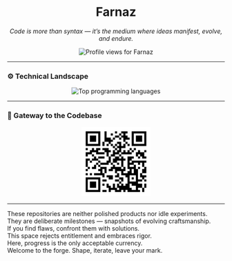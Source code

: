 <h1 align="center">Farnaz</h1>

<p align="center"><em>Code is more than syntax — it’s the medium where ideas manifest, evolve, and endure.</em></p>
<p align="center">
  <img src="https://komarev.com/ghpvc/?username=farnaztr&label=Profile%20views&color=0e75b6&style=flat" alt="Profile views for Farnaz" />
</p>

---

### ⚙️ Technical Landscape

<p align="center">
  <img src="https://github-readme-stats.vercel.app/api/top-langs/?username=farnaztr&layout=compact&langs_count=6" alt="Top programming languages" />
</p>

---

### 🔗 Gateway to the Codebase

<p align="center">
  <a href="https://github.com/farnaztr" aria-label="Farnaz GitHub Profile">
    <img src="https://github.com/Farnaztr/farnaztr/blob/main/QR%20CODE.png" alt="GitHub QR Code" width="160" />
  </a>
</p>

---

<p align="center" style="font-style: italic; font-size: 0.9rem; max-width: 600px; margin: auto;">

These repositories are neither polished products nor idle experiments.<br/>
They are deliberate milestones — snapshots of evolving craftsmanship.<br/>
If you find flaws, confront them with solutions.<br/>
This space rejects entitlement and embraces rigor.<br/>
Here, progress is the only acceptable currency.<br/>
Welcome to the forge. Shape, iterate, leave your mark.
</p>
